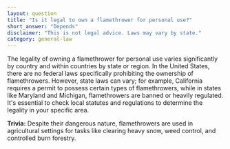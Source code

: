 ```yaml
---
layout: question
title: "Is it legal to own a flamethrower for personal use?"
short_answer: "Depends"
disclaimer: "This is not legal advice. Laws may vary by state."
category: general-law
---
```

The legality of owning a flamethrower for personal use varies significantly by country and within countries by state or region. In the United States, there are no federal laws specifically prohibiting the ownership of flamethrowers. However, state laws can vary; for example, California requires a permit to possess certain types of flamethrowers, while in states like Maryland and Michigan, flamethrowers are banned or heavily regulated. It's essential to check local statutes and regulations to determine the legality in your specific area.

**Trivia:** Despite their dangerous nature, flamethrowers are used in agricultural settings for tasks like clearing heavy snow, weed control, and controlled burn forestry.
